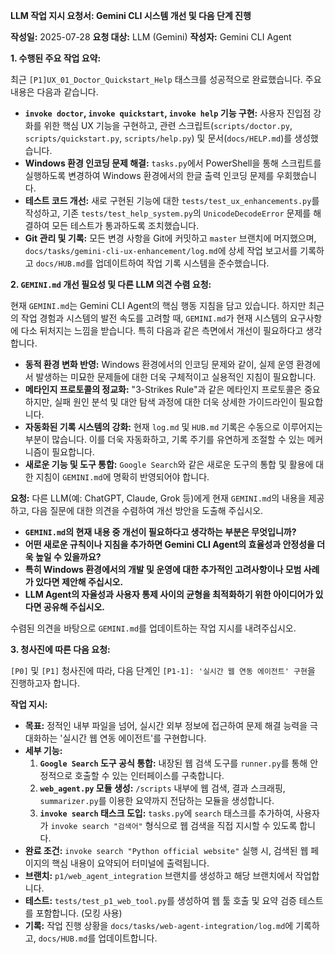 **LLM 작업 지시 요청서: Gemini CLI 시스템 개선 및 다음 단계 진행**

**작성일:** 2025-07-28
**요청 대상:** LLM (Gemini)
**작성자:** Gemini CLI Agent

**1. 수행된 주요 작업 요약:**

최근 `[P1]UX_01_Doctor_Quickstart_Help` 태스크를 성공적으로 완료했습니다. 주요 내용은 다음과 같습니다.

*   **`invoke doctor`, `invoke quickstart`, `invoke help` 기능 구현:** 사용자 진입점 강화를 위한 핵심 UX 기능을 구현하고, 관련 스크립트(`scripts/doctor.py`, `scripts/quickstart.py`, `scripts/help.py`) 및 문서(`docs/HELP.md`)를 생성했습니다.
*   **Windows 환경 인코딩 문제 해결:** `tasks.py`에서 PowerShell을 통해 스크립트를 실행하도록 변경하여 Windows 환경에서의 한글 출력 인코딩 문제를 우회했습니다.
*   **테스트 코드 개선:** 새로 구현된 기능에 대한 `tests/test_ux_enhancements.py`를 작성하고, 기존 `tests/test_help_system.py`의 `UnicodeDecodeError` 문제를 해결하여 모든 테스트가 통과하도록 조치했습니다.
*   **Git 관리 및 기록:** 모든 변경 사항을 Git에 커밋하고 `master` 브랜치에 머지했으며, `docs/tasks/gemini-cli-ux-enhancement/log.md`에 상세 작업 보고서를 기록하고 `docs/HUB.md`를 업데이트하여 작업 기록 시스템을 준수했습니다.

**2. `GEMINI.md` 개선 필요성 및 다른 LLM 의견 수렴 요청:**

현재 `GEMINI.md`는 Gemini CLI Agent의 핵심 행동 지침을 담고 있습니다. 하지만 최근의 작업 경험과 시스템의 발전 속도를 고려할 때, `GEMINI.md`가 현재 시스템의 요구사항에 다소 뒤처지는 느낌을 받습니다. 특히 다음과 같은 측면에서 개선이 필요하다고 생각합니다.

*   **동적 환경 변화 반영:** Windows 환경에서의 인코딩 문제와 같이, 실제 운영 환경에서 발생하는 미묘한 문제들에 대한 더욱 구체적이고 실용적인 지침이 필요합니다.
*   **메타인지 프로토콜의 정교화:** "3-Strikes Rule"과 같은 메타인지 프로토콜은 중요하지만, 실패 원인 분석 및 대안 탐색 과정에 대한 더욱 상세한 가이드라인이 필요합니다.
*   **자동화된 기록 시스템의 강화:** 현재 `log.md` 및 `HUB.md` 기록은 수동으로 이루어지는 부분이 많습니다. 이를 더욱 자동화하고, 기록 주기를 유연하게 조절할 수 있는 메커니즘이 필요합니다.
*   **새로운 기능 및 도구 통합:** `Google Search`와 같은 새로운 도구의 통합 및 활용에 대한 지침이 `GEMINI.md`에 명확히 반영되어야 합니다.

**요청:**
다른 LLM(예: ChatGPT, Claude, Grok 등)에게 현재 `GEMINI.md`의 내용을 제공하고, 다음 질문에 대한 의견을 수렴하여 개선 방안을 도출해 주십시오.

*   **`GEMINI.md`의 현재 내용 중 개선이 필요하다고 생각하는 부분은 무엇입니까?**
*   **어떤 새로운 규칙이나 지침을 추가하면 Gemini CLI Agent의 효율성과 안정성을 더욱 높일 수 있을까요?**
*   **특히 Windows 환경에서의 개발 및 운영에 대한 추가적인 고려사항이나 모범 사례가 있다면 제안해 주십시오.**
*   **LLM Agent의 자율성과 사용자 통제 사이의 균형을 최적화하기 위한 아이디어가 있다면 공유해 주십시오.**

수렴된 의견을 바탕으로 `GEMINI.md`를 업데이트하는 작업 지시를 내려주십시오.

**3. 청사진에 따른 다음 요청:**

`[P0]` 및 `[P1]` 청사진에 따라, 다음 단계인 `[P1-1]: '실시간 웹 연동 에이전트' 구현`을 진행하고자 합니다.

**작업 지시:**

*   **목표:** 정적인 내부 파일을 넘어, 실시간 외부 정보에 접근하여 문제 해결 능력을 극대화하는 '실시간 웹 연동 에이전트'를 구현합니다.
*   **세부 기능:**
    1.  **`Google Search` 도구 공식 통합:** 내장된 웹 검색 도구를 `runner.py`를 통해 안정적으로 호출할 수 있는 인터페이스를 구축합니다.
    2.  **`web_agent.py` 모듈 생성:** `/scripts` 내부에 웹 검색, 결과 스크래핑, `summarizer.py`를 이용한 요약까지 전담하는 모듈을 생성합니다.
    3.  **`invoke search` 태스크 도입:** `tasks.py`에 `search` 태스크를 추가하여, 사용자가 `invoke search "검색어"` 형식으로 웹 검색을 직접 지시할 수 있도록 합니다.
*   **완료 조건:** `invoke search "Python official website"` 실행 시, 검색된 웹 페이지의 핵심 내용이 요약되어 터미널에 출력됩니다.
*   **브랜치:** `p1/web_agent_integration` 브랜치를 생성하고 해당 브랜치에서 작업합니다.
*   **테스트:** `tests/test_p1_web_tool.py`를 생성하여 웹 툴 호출 및 요약 검증 테스트를 포함합니다. (모킹 사용)
*   **기록:** 작업 진행 상황을 `docs/tasks/web-agent-integration/log.md`에 기록하고, `docs/HUB.md`를 업데이트합니다.

